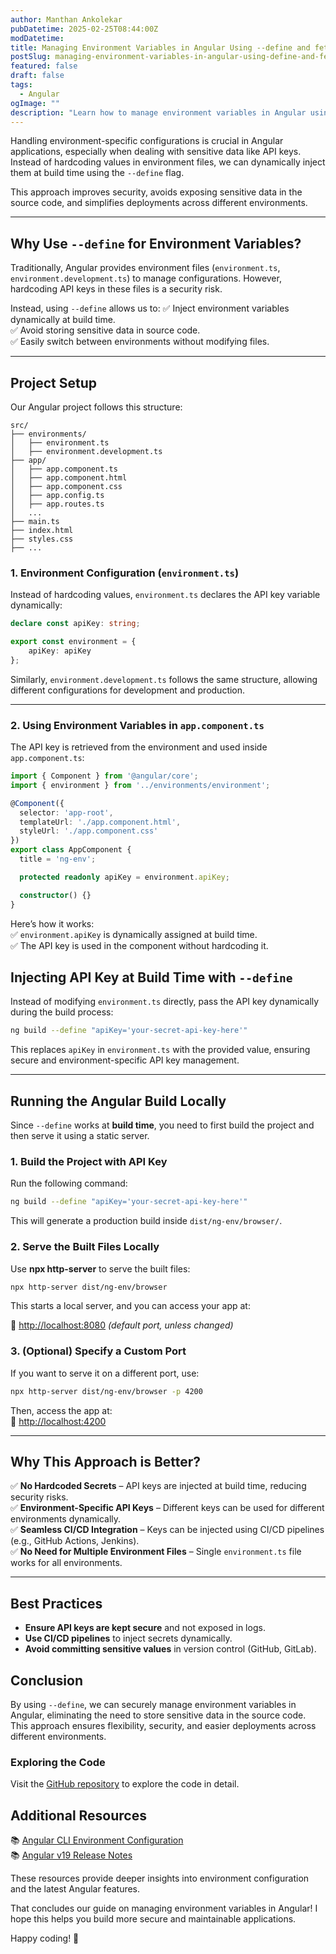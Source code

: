 ```yaml
---
author: Manthan Ankolekar
pubDatetime: 2025-02-25T08:44:00Z
modDatetime: 
title: Managing Environment Variables in Angular Using --define and fetch()
postSlug: managing-environment-variables-in-angular-using-define-and-fetch
featured: false
draft: false
tags:
  - Angular
ogImage: ""
description: "Learn how to manage environment variables in Angular using --define and fetch() for better security and flexibility."
---
```


Handling environment-specific configurations is crucial in Angular applications, especially when dealing with sensitive data like API keys. Instead of hardcoding values in environment files, we can dynamically inject them at build time using the `--define` flag.  

This approach improves security, avoids exposing sensitive data in the source code, and simplifies deployments across different environments.  

---

## **Why Use `--define` for Environment Variables?**  

Traditionally, Angular provides environment files (`environment.ts`, `environment.development.ts`) to manage configurations. However, hardcoding API keys in these files is a security risk.  

Instead, using `--define` allows us to:
✅ Inject environment variables dynamically at build time.  
✅ Avoid storing sensitive data in source code.  
✅ Easily switch between environments without modifying files.  

---

## **Project Setup**  

Our Angular project follows this structure:  

```text
src/
├── environments/
│   ├── environment.ts
│   ├── environment.development.ts
├── app/
│   ├── app.component.ts
│   ├── app.component.html
│   ├── app.component.css
│   ├── app.config.ts
│   ├── app.routes.ts
│   ...
├── main.ts
├── index.html
├── styles.css
├── ...
```

### **1. Environment Configuration (`environment.ts`)**  

Instead of hardcoding values, `environment.ts` declares the API key variable dynamically:  

```typescript
declare const apiKey: string;

export const environment = {
    apiKey: apiKey
};
```

Similarly, `environment.development.ts` follows the same structure, allowing different configurations for development and production.  

---

### **2. Using Environment Variables in `app.component.ts`**  

The API key is retrieved from the environment and used inside `app.component.ts`:  

```typescript
import { Component } from '@angular/core';
import { environment } from '../environments/environment';

@Component({
  selector: 'app-root',
  templateUrl: './app.component.html',
  styleUrl: './app.component.css'
})
export class AppComponent {
  title = 'ng-env';

  protected readonly apiKey = environment.apiKey;

  constructor() {}
}
```

Here’s how it works:  
✅ `environment.apiKey` is dynamically assigned at build time.  
✅ The API key is used in the component without hardcoding it.

## **Injecting API Key at Build Time with `--define`**  

Instead of modifying `environment.ts` directly, pass the API key dynamically during the build process:  

```bash
ng build --define "apiKey='your-secret-api-key-here'"
```

This replaces `apiKey` in `environment.ts` with the provided value, ensuring secure and environment-specific API key management.  

---

## **Running the Angular Build Locally**  

Since `--define` works at **build time**, you need to first build the project and then serve it using a static server.  

### **1. Build the Project with API Key**

Run the following command:  

```bash
ng build --define "apiKey='your-secret-api-key-here'"
```

This will generate a production build inside `dist/ng-env/browser/`.  

### **2. Serve the Built Files Locally**

Use **npx http-server** to serve the built files:  

```bash
npx http-server dist/ng-env/browser
```

This starts a local server, and you can access your app at:  

🔗 [http://localhost:8080](http://localhost:8080) *(default port, unless changed)*  

### **3. (Optional) Specify a Custom Port**  

If you want to serve it on a different port, use:  

```bash
npx http-server dist/ng-env/browser -p 4200
```

Then, access the app at:  
🔗 [http://localhost:4200](http://localhost:4200)  

---

## **Why This Approach is Better?**  

✅ **No Hardcoded Secrets** – API keys are injected at build time, reducing security risks.  
✅ **Environment-Specific API Keys** – Different keys can be used for different environments dynamically.  
✅ **Seamless CI/CD Integration** – Keys can be injected using CI/CD pipelines (e.g., GitHub Actions, Jenkins).  
✅ **No Need for Multiple Environment Files** – Single `environment.ts` file works for all environments.  

---

## **Best Practices**  

- **Ensure API keys are kept secure** and not exposed in logs.  
- **Use CI/CD pipelines** to inject secrets dynamically.  
- **Avoid committing sensitive values** in version control (GitHub, GitLab).  

## **Conclusion**  

By using `--define`, we can securely manage environment variables in Angular, eliminating the need to store sensitive data in the source code. This approach ensures flexibility, security, and easier deployments across different environments.

### Exploring the Code

Visit the [GitHub repository](https://github.com/manthanank/ng-env) to explore the code in detail.

## **Additional Resources**  

📚 [Angular CLI Environment Configuration](https://angular.dev/tools/cli/environments)  
📚 [Angular v19 Release Notes](https://blog.angular.dev/meet-angular-v19-7b29dfd05b84)  

These resources provide deeper insights into environment configuration and the latest Angular features.

That concludes our guide on managing environment variables in Angular! I hope this helps you build more secure and maintainable applications.

Happy coding! 🚀
